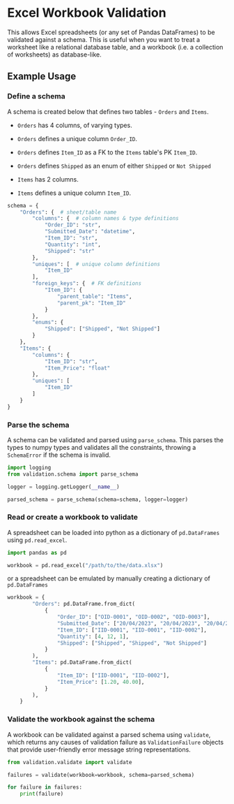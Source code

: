 # Excel Workbook Validation

This allows Excel spreadsheets (or any set of Pandas DataFrames) to be validated against a schema.
This is useful when you want to treat a worksheet like a relational database table, and a workbook (i.e. a collection of worksheets) as database-like.

## Example Usage

### Define a schema
A schema is created below that defines two tables - `Orders` and `Items`.

- `Orders` has 4 columns, of varying types.
- `Orders` defines a unique column `Order_ID`.
- `Orders` defines `Item_ID` as a FK to the `Items` table's PK `Item_ID`.
- `Orders` defines `Shipped` as an enum of either `Shipped` or `Not Shipped`

- `Items` has 2 columns.
- `Items` defines a unique column `Item_ID`.

```python
schema = {
    "Orders": {  # sheet/table name
        "columns": {  # column names & type definitions
            "Order_ID": "str",
            "Submitted_Date": "datetime",
            "Item_ID": "str",
            "Quantity": "int",
            "Shipped": "str"
        },
        "uniques": [  # unique column definitions
            "Item_ID"
        ],
        "foreign_keys": {  # FK definitions
            "Item_ID": {
                "parent_table": "Items",
                "parent_pk": "Item_ID"
            }
        },
        "enums": {
            "Shipped": ["Shipped", "Not Shipped"]
        }
    },
    "Items": {
        "columns": {
            "Item_ID": "str",
            "Item_Price": "float"
        },
        "uniques": [
            "Item_ID"
        ]
    }
}
```

### Parse the schema
A schema can be validated and parsed using `parse_schema`. This parses the types to numpy types
and validates all the constraints, throwing a `SchemaError` if the schema is invalid.

```python
import logging
from validation.schema import parse_schema

logger = logging.getLogger(__name__)

parsed_schema = parse_schema(schema=schema, logger=logger)
```

### Read or create a workbook to validate

A spreadsheet can be loaded into python as a dictionary of `pd.DataFrames` using `pd.read_excel`.

```python
import pandas as pd

workbook = pd.read_excel("/path/to/the/data.xlsx")
```

or a spreadsheet can be emulated by manually creating a dictionary of `pd.DataFrames`

```python
workbook = {
        "Orders": pd.DataFrame.from_dict(
            {
                "Order_ID": ["OID-0001", "OID-0002", "OID-0003"],
                "Submitted_Date": ["20/04/2023", "20/04/2023", "20/04/2023"],
                "Item_ID": ["IID-0001", "IID-0001", "IID-0002"],
                "Quantity": [4, 12, 1],
                "Shipped": ["Shipped", "Shipped", "Not Shipped"]
            }
        ),
        "Items": pd.DataFrame.from_dict(
            {
                "Item_ID": ["IID-0001", "IID-0002"],
                "Item_Price": [1.20, 40.00],
            }
        ),
    }
```

### Validate the workbook against the schema

A workbook can be validated against a parsed schema using `validate`, which returns any
causes of validation failure as `ValidationFailure` objects that provide user-friendly
error message string representations.

```python
from validation.validate import validate

failures = validate(workbook=workbook, schema=parsed_schema)

for failure in failures:
    print(failure)
```
